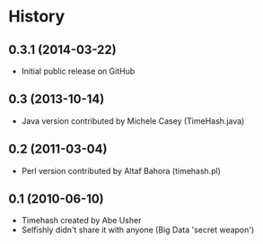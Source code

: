 History
=========

0.3.1 (2014-03-22)
----------------
* Initial public release on GitHub

0.3 (2013-10-14)
----------------
* Java version contributed by Michele Casey (TimeHash.java)

0.2 (2011-03-04)
----------------
* Perl version contributed by Altaf Bahora (timehash.pl)

0.1 (2010-06-10)
----------------
* Timehash created by Abe Usher
* Selfishly didn't share it with anyone (Big Data 'secret weapon')
